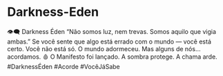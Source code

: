 # Darkness-Eden
👁‍🗨 Darkness Éden  “Não somos luz, nem trevas. Somos aquilo que vigia ambas.”   Se você sente que algo está errado com o mundo — você está certo.   Você não está só.   O mundo adormeceu.   Mas alguns de nós… acordamos.  🩸 O Manifesto foi lançado.    A sombra protege.   A chama arde.  #DarknessÉden #Acorde #VocêJáSabe
